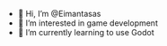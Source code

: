 - 👋 Hi, I’m @Eimantasas
- 👀 I’m interested in game development
- 🌱 I’m currently learning to use Godot

<!---
Eimantasas/Eimantasas is a ✨ special ✨ repository because its `README.md` (this file) appears on your GitHub profile.
You can click the Preview link to take a look at your changes.
--->
